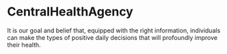 # CentralHealthAgency
It is our goal and belief that, equipped with the right information, individuals can make the types of positive daily decisions that will profoundly improve their health.
